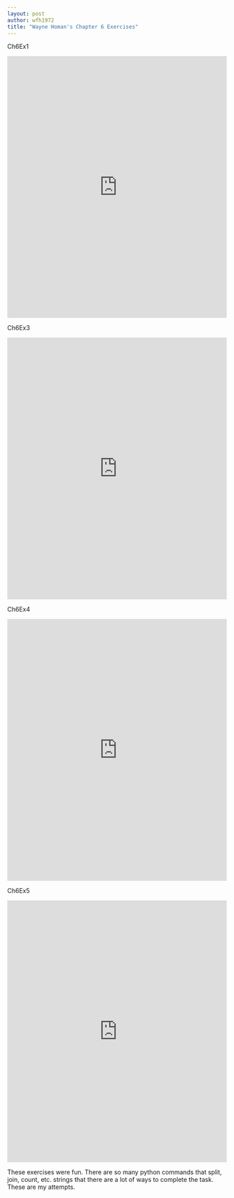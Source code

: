 ```yaml
--- 
layout: post
author: wfh1972
title: "Wayne Homan's Chapter 6 Exercises"
---
```


Ch6Ex1

<iframe src="https://trinket.io/embed/python/204a8d9a53" width="100%" height="600" frameborder="0" marginwidth="0" marginheight="0" allowfullscreen></iframe>

Ch6Ex3

<iframe src="https://trinket.io/embed/python/17bc2a1238" width="100%" height="600" frameborder="0" marginwidth="0" marginheight="0" allowfullscreen></iframe>

Ch6Ex4

<iframe src="https://trinket.io/embed/python/dbc9eebffa" width="100%" height="600" frameborder="0" marginwidth="0" marginheight="0" allowfullscreen></iframe>

Ch6Ex5

<iframe src="https://trinket.io/embed/python/807c27da9b" width="100%" height="600" frameborder="0" marginwidth="0" marginheight="0" allowfullscreen></iframe>


These exercises were fun. There are so many python commands that split, join, count, etc. strings that there are a lot of ways to 
complete the task. These are my attempts.
